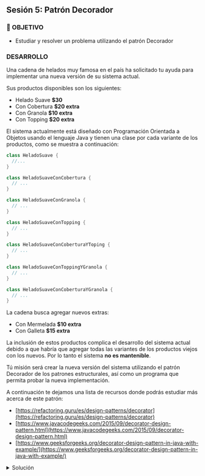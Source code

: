 ## Sesión 5: Patrón Decorador

### 🎯 OBJETIVO

- Estudiar y resolver un problema utilizando el patrón Decorador

### DESARROLLO

Una cadena de helados muy famosa en el país ha solicitado tu ayuda para implementar una nueva versión de su sistema actual. 

Sus productos disponibles son los siguientes:

- Helado Suave	**$30**
- Con Cobertura	**$20 extra**
- Con Granola 	**$10 extra**
- Con Topping	**$20 extra**

El sistema actualmente está diseñado con Programación Orientada a Objetos usando el lenguaje Java y tienen una clase por cada variante de los productos, como se muestra a continuación:

```java
class HeladoSuave {
  //...
}

class HeladoSuaveConCobertura {
  // ...
}

class HeladoSuaveConGranola {
  // ...
}

class HeladoSuaveConTopping {
  // ...
}

class HeladoSuaveConCoberturaYToping {
  // ...
}

class HeladoSuaveConToppingYGranola {
  // ...
}

class HeladoSuaveConCoberturaYGranola {
  // ...
}
```

La cadena busca agregar nuevos extras:

- Con Mermelada	**$10 extra**
- Con Galleta		**$15 extra**
 
La inclusión de estos productos complica el desarrollo del sistema actual debido a que habría que agregar todas las variantes de los productos viejos con los nuevos. Por lo tanto el sistema **no es mantenible**.

Tú misión será crear la nueva versión del sistema utilizando el patrón Decorador de los patrones estructurales, así como un programa que permita probar la nueva implementación.

A continuación te dejamos una lista de recursos donde podrás estudiar más acerca de este patrón:
- [https://refactoring.guru/es/design-patterns/decorator](https://refactoring.guru/es/design-patterns/decorator)
- [https://www.javacodegeeks.com/2015/09/decorator-design-pattern.html](https://www.javacodegeeks.com/2015/09/decorator-design-pattern.html)
- [https://www.geeksforgeeks.org/decorator-design-pattern-in-java-with-example/](https://www.geeksforgeeks.org/decorator-design-pattern-in-java-with-example/)


<details>
  <summary>Solución</summary>

  Comenzamos creando una interfaz llamada `Helado` que es la definición de nuestro producto base:

  ```java
  public interface Helado {
    public String getDescription();
    public int getPrice();
  }
  ```

  Ahora implementaremos el helado más sencillo que es el helado suave:

  ```java
  public class HeladoSuave implements Helado {
  
    @Override
    public String getDescription() {
      return "Helado Suave";
    }

    @Override
    public int getPrice() {
      return 30;
    }
  }
  ```

  A continuación implementaremos cada uno de los extras como un decorador:

  ```java
  public class CoberturaDecorator implements Helado {

    private Helado helado;

    public CoberturaDecorator(Helado helado) {
      this.helado = helado;
    }

    @Override
    public String getDescription() {
      return helado.getDescription() + ", con Cobertura extra";
    }

    @Override
    public int getPrice() {
      return helado.getPrice() + 20;
    }
  }
  ```

  ```java
  public class GalletaDecorator implements Helado {

    private Helado helado;

    public GalletaDecorator(Helado helado) {
      this.helado = helado;
    }

    @Override
    public String getDescription() {
      return helado.getDescription() + ", con Galleta extra";
    }

    @Override
    public int getPrice() {
      return helado.getPrice() + 15;
    }
  }
  ```

  ```java
  public class GranolaDecorator implements Helado {

    private Helado helado;

    public GranolaDecorator(Helado helado) {
      this.helado = helado;
    }

    @Override
    public String getDescription() {
      return helado.getDescription() + ", con Granola extra";
    }

    @Override
    public int getPrice() {
      return helado.getPrice() + 10;
    }
  }
  ```

  ```java
  public class MermeladaDecorator implements Helado {

    private Helado helado;

    public MermeladaDecorator(Helado helado) {
      this.helado = helado;
    }

    @Override
    public String getDescription() {
      return helado.getDescription() + ", con Mermelada extra";
    }

    @Override
    public int getPrice() {
      return helado.getPrice() + 10;
    }
  }
  ```

  ```java
  public class ToppingDecorator implements Helado {

    private Helado helado;

    public ToppingDecorator(Helado helado) {
      this.helado = helado;
    }

    @Override
    public String getDescription() {
      return helado.getDescription() + ", con Topping extra";
    }

    @Override
    public int getPrice() {
      return helado.getPrice() + 20;
    }
  }
  ```

  Por último implementaremos nuestra clase principal que simulará la compra de un helado con todos los extras:

  ```java
  public class Heladeria {

    public static void main(String [] args) {
      Helado suave = new HeladoSuave();

      suave = new CoberturaDecorator(suave);
      suave = new GranolaDecorator(suave);
      suave = new ToppingDecorator(suave);
      suave = new MermeladaDecorator(suave);
      suave = new GalletaDecorator(suave);

      System.out.println("[Ticket de compra]");
      System.out.println(suave.getDescription());
      System.out.println("$" + suave.getPrice());
    }
  }
  ```

  > 💡 *Nota: Recuerda que todos los ejemplos y retos de esta sesión utilizarán la misma configuración de Gradle, cambiando únicamente la clase principal del proyecto*

  ```groovy
  plugins {
    id 'application'
  }

  application {
    mainClass = "Heladeria"
  }
  ```
</details>